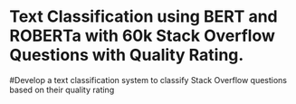 # Text Classification using BERT and ROBERTa with 60k Stack Overflow Questions with Quality Rating.
#Develop a text classification system to classify Stack Overflow questions based on their quality rating

